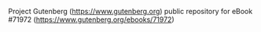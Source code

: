 Project Gutenberg (https://www.gutenberg.org) public repository
for eBook #71972 (https://www.gutenberg.org/ebooks/71972)
